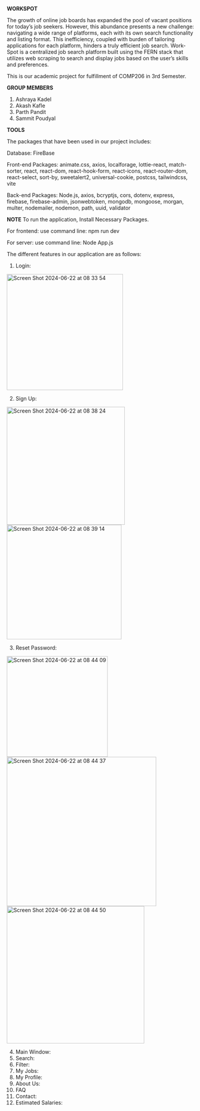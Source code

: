 **WORKSPOT**

The growth of online job boards has expanded the pool of vacant positions for today’s job seekers. However, this abundance presents a new challenge: navigating a wide range of platforms, each with its own search functionality and listing format. This inefficiency, coupled with burden of tailoring applications for each platform, hinders a truly efficient job search. 
Work-Spot is a centralized job search platform built using the FERN stack that utilizes web scraping to search and display jobs based on the user’s skills and preferences.

This is our academic project for fulfillment of COMP206 in 3rd Semester.

**GROUP MEMBERS**
1. Ashraya Kadel
2. Akash Kafle
3. Parth Pandit
4. Sammit Poudyal

**TOOLS**

The packages that have been used in our project includes:

Database: FireBase

Front-end Packages: animate.css, axios, localforage, lottie-react, match-sorter, react, react-dom, react-hook-form, react-icons, react-router-dom, react-select, sort-by, sweetalert2, universal-cookie, postcss, tailwindcss, vite

Back-end Packages: Node.js, axios, bcryptjs, cors, dotenv, express, firebase, firebase-admin, jsonwebtoken, mongodb, mongoose, morgan, multer, nodemailer, nodemon, path, uuid, validator

**NOTE**
To run the application, Install Necessary Packages. 

For frontend: use command line: npm run dev

For server: use command line: Node App.js

The different features in our application are as follows:

1. Login:

<img width="311" alt="Screen Shot 2024-06-22 at 08 33 54" src="https://github.com/Ssaammmmiitt/WorkSpot/assets/149813234/1200057d-bbd2-4250-82fb-c36147852c95">


2. Sign Up:

<img width="316" alt="Screen Shot 2024-06-22 at 08 38 24" src="https://github.com/Ssaammmmiitt/WorkSpot/assets/149813234/ee0201d3-4ab0-44fc-992d-a890514aec0b">


<img width="307" alt="Screen Shot 2024-06-22 at 08 39 14" src="https://github.com/Ssaammmmiitt/WorkSpot/assets/149813234/df6559d9-8222-45d6-af29-e1cab0fa6257">


3. Reset Password:

<img width="270" alt="Screen Shot 2024-06-22 at 08 44 09" src="https://github.com/Ssaammmmiitt/WorkSpot/assets/149813234/71dfeae4-17a5-4aa6-8291-c0cfe9dfdd7e">



<img width="400" alt="Screen Shot 2024-06-22 at 08 44 37" src="https://github.com/Ssaammmmiitt/WorkSpot/assets/149813234/c59a5ecd-f5c3-43dc-b3d4-6cf9094016e0">



<img width="368" alt="Screen Shot 2024-06-22 at 08 44 50" src="https://github.com/Ssaammmmiitt/WorkSpot/assets/149813234/330dd0e2-99cf-449e-a8cf-ffff739da8e8">



4. Main Window:
5. Search:
6. Filter:
7. My Jobs:
8. My Profile:
9. About Us:
10. FAQ
11. Contact:
12. Estimated Salaries:
